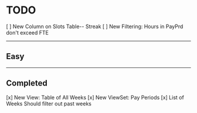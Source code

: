 # TODO

[ ] New Column on Slots Table-- Streak
[ ] New Filtering: Hours in PayPrd don't exceed FTE

----------------

## Easy


----------------

## Completed

[x] New View: Table of All Weeks
[x] New ViewSet: Pay Periods
[x] List of Weeks Should filter out past weeks
